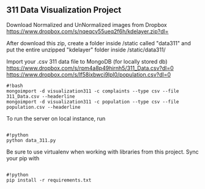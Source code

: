 ## 311 Data Visualization Project ##

Download Normalized and UnNormalized images from Dropbox 
https://www.dropbox.com/s/nqeqcv55ueq2f6h/kdelayer.zip?dl=


After download this zip, create a folder inside /static called "data311" and put the entire unzipped "kdelayer" folder inside /static/data311/


Import your .csv 311 data file to MongoDB (for locally stored db)
https://www.dropbox.com/s/rpm4a8p49hirnh5/311_Data.csv?dl=0
https://www.dropbox.com/s/lf58ixbwci9lpl0/population.csv?dl=0


```
#!bash
mongoimport -d visualization311 -c complaints --type csv --file 311_Data.csv --headerline
mongoimport -d visualization311 -c population --type csv --file population.csv --headerline

```

To run the server on local instance, run
```

#!python
python data_311.py

```

Be sure to use virtualenv when working with libraries from this project. Sync your pip with
```

#!python
pip install -r requirements.txt

```